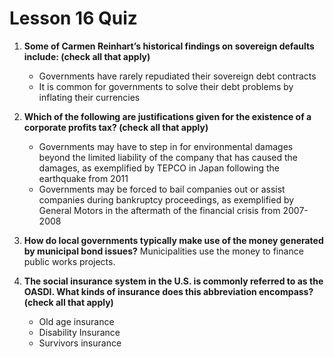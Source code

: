 # Lesson 16 Quiz

1. **Some of Carmen Reinhart’s historical findings on sovereign defaults include: (check all that apply)**

   - Governments have rarely repudiated their sovereign debt contracts
   - It is common for governments to solve their debt problems by inflating their currencies

2. **Which of the following are justifications given for the existence of a corporate profits tax? (check all that apply)**

   - Governments may have to step in for environmental damages beyond the limited liability of the company that has caused the damages, as exemplified by TEPCO in Japan following the earthquake from 2011
   - Governments may be forced to bail companies out or assist companies during bankruptcy proceedings, as exemplified by General Motors in the aftermath of the financial crisis from 2007-2008

3. **How do local governments typically make use of the money generated by municipal bond issues?** Municipalities use the money to finance public works projects.

4. **The social insurance system in the U.S. is commonly referred to as the OASDI. What kinds of insurance does this abbreviation encompass? (check all that apply)**
   - Old age insurance
   - Disability Insurance
   - Survivors insurance
